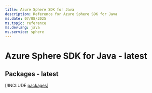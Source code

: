 ```yaml
---
title: Azure Sphere SDK for Java
description: Reference for Azure Sphere SDK for Java
ms.date: 07/08/2025
ms.topic: reference
ms.devlang: java
ms.service: sphere
---
```

# Azure Sphere SDK for Java - latest
## Packages - latest
[!INCLUDE [packages](sphere-index.md)]